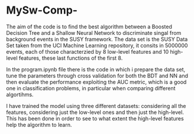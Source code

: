 # MySw-Comp-

The aim of the code is to find the best algorithm between a Boosted Decision Tree and a Shallow Neural Network to discriminate  singal from background events in the SUSY framework. The data set is the SUSY Data Set taken from the UCI Machine Learning repository, it consits in 5000000 events, each of those characterzied by 8 low-level features and 10 high-level features, these last functions of the first 8.

In the program.ipynb file there is the code in which i prepare the data set, tune the parameters through cross validation for both the BDT and NN and then evaluate the performance exploiting the AUC metric, which is a good one in classification problems, in particular when comparing different algortihms.

I have trained the model using three different datasets: considering all the features, considering just the low-level ones and then just the high-level. This has been done in order to see to what extent the high-level features help the algorithm to learn.
